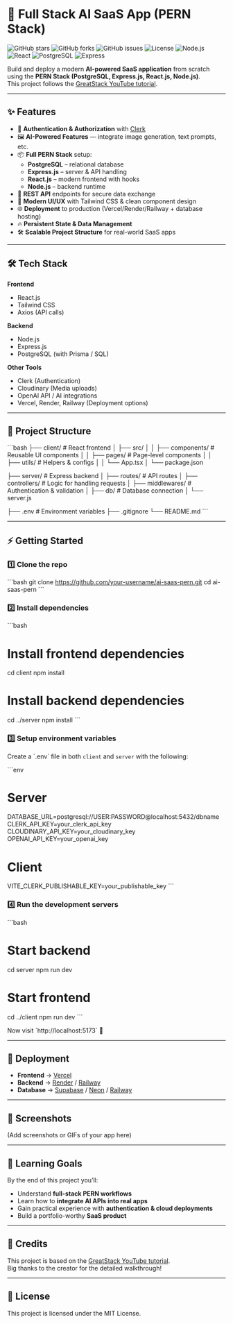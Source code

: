 # 🚀 Full Stack AI SaaS App (PERN Stack)

![GitHub stars](https://img.shields.io/github/stars/your-username/ai-saas-pern?style=social)
![GitHub forks](https://img.shields.io/github/forks/your-username/ai-saas-pern?style=social)
![GitHub issues](https://img.shields.io/github/issues/your-username/ai-saas-pern)
![License](https://img.shields.io/badge/License-MIT-green.svg)
![Node.js](https://img.shields.io/badge/Node.js-18.x-green)
![React](https://img.shields.io/badge/React-18.x-blue)
![PostgreSQL](https://img.shields.io/badge/PostgreSQL-15.x-blue)
![Express](https://img.shields.io/badge/Express.js-4.x-lightgrey)

Build and deploy a modern **AI-powered SaaS application** from scratch using the **PERN Stack (PostgreSQL, Express.js, React.js, Node.js)**.  
This project follows the [GreatStack YouTube tutorial](https://www.youtube.com/watch?v=RkYIWg5XAnI).

---

## ✨ Features

- 🔑 **Authentication & Authorization** with [Clerk](https://clerk.com)  
- 🖼 **AI-Powered Features** — integrate image generation, text prompts, etc.  
- 📦 **Full PERN Stack** setup:  
  - **PostgreSQL** – relational database  
  - **Express.js** – server & API handling  
  - **React.js** – modern frontend with hooks  
  - **Node.js** – backend runtime  
- 📡 **REST API** endpoints for secure data exchange  
- 🎨 **Modern UI/UX** with Tailwind CSS & clean component design  
- 🌐 **Deployment** to production (Vercel/Render/Railway + database hosting)  
- 🔥 **Persistent State & Data Management**  
- 🛠 **Scalable Project Structure** for real-world SaaS apps  

---

## 🛠️ Tech Stack

**Frontend**
- React.js  
- Tailwind CSS  
- Axios (API calls)  

**Backend**
- Node.js  
- Express.js  
- PostgreSQL (with Prisma / SQL)  

**Other Tools**
- Clerk (Authentication)  
- Cloudinary (Media uploads)  
- OpenAI API / AI integrations  
- Vercel, Render, Railway (Deployment options)  

---

## 📂 Project Structure

\`\`\`bash
├── client/                # React frontend
│   ├── src/
│   │   ├── components/    # Reusable UI components
│   │   ├── pages/         # Page-level components
│   │   ├── utils/         # Helpers & configs
│   │   └── App.tsx
│   └── package.json

├── server/                # Express backend
│   ├── routes/            # API routes
│   ├── controllers/       # Logic for handling requests
│   ├── middlewares/       # Authentication & validation
│   ├── db/                # Database connection
│   └── server.js

├── .env                   # Environment variables
├── .gitignore
└── README.md
\`\`\`

---

## ⚡ Getting Started

### 1️⃣ Clone the repo
\`\`\`bash
git clone https://github.com/your-username/ai-saas-pern.git
cd ai-saas-pern
\`\`\`

### 2️⃣ Install dependencies
\`\`\`bash
# Install frontend dependencies
cd client
npm install

# Install backend dependencies
cd ../server
npm install
\`\`\`

### 3️⃣ Setup environment variables
Create a \`.env\` file in both `client` and `server` with the following:

\`\`\`env
# Server
DATABASE_URL=postgresql://USER:PASSWORD@localhost:5432/dbname
CLERK_API_KEY=your_clerk_api_key
CLOUDINARY_API_KEY=your_cloudinary_key
OPENAI_API_KEY=your_openai_key

# Client
VITE_CLERK_PUBLISHABLE_KEY=your_publishable_key
\`\`\`

### 4️⃣ Run the development servers
\`\`\`bash
# Start backend
cd server
npm run dev

# Start frontend
cd ../client
npm run dev
\`\`\`

Now visit \`http://localhost:5173\` 🎉

---

## 🚀 Deployment

- **Frontend** → [Vercel](https://vercel.com)  
- **Backend** → [Render](https://render.com) / [Railway](https://railway.app)  
- **Database** → [Supabase](https://supabase.com) / [Neon](https://neon.tech) / [Railway](https://railway.app)  

---

## 📸 Screenshots

(Add screenshots or GIFs of your app here)  

---

## 🧠 Learning Goals

By the end of this project you’ll:
- Understand **full-stack PERN workflows**  
- Learn how to **integrate AI APIs into real apps**  
- Gain practical experience with **authentication & cloud deployments**  
- Build a portfolio-worthy **SaaS product**  

---

## 🙌 Credits

This project is based on the [GreatStack YouTube tutorial](https://www.youtube.com/watch?v=RkYIWg5XAnI).  
Big thanks to the creator for the detailed walkthrough!  

---

## 📜 License

This project is licensed under the MIT License.
